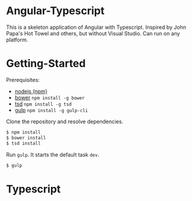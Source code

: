# Angular-Typescript
This is a skeleton application of Angular with Typescript. Inspired by John Papa's Hot Towel and others, but without Visual Studio. Can run on any platform.

# Getting-Started

Prerequisites: 
- [nodejs (npm)](https://nodejs.org/download/)
- [bower](http://bower.io/) `npm install -g bower`
- [tsd](http://definitelytyped.org/tsd/) `npm install -g tsd`
- [gulp](http://gulpjs.com/) `npm install -g gulp-cli`

Clone the repository and resolve dependencies.

```bash
$ npm install
$ bower install
$ tsd install
```

Run `gulp`. It starts the default task `dev`.
```bash
$ gulp
```

# Typescript
